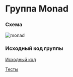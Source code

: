 # Группа Monad

### Схема

![monad](https://gitflic.ru/project/artemkorsakov/scalabook/blob/raw?file=images%2Fmonad.png&commit=f48304a96e7013ba17c8335df8b7dd3b28db16da)

### Исходный код группы

[Исходный код](https://gitflic.ru/project/artemkorsakov/scalabook/file?file=examples%2Fsrc%2Fmain%2Fscala%2Ftypeclass%2Fmonad&plain=1)

[Тесты](https://gitflic.ru/project/artemkorsakov/scalabook/file?file=examples%2Fsrc%2Ftest%2Fscala%2Ftypeclass%2Fmonad)

